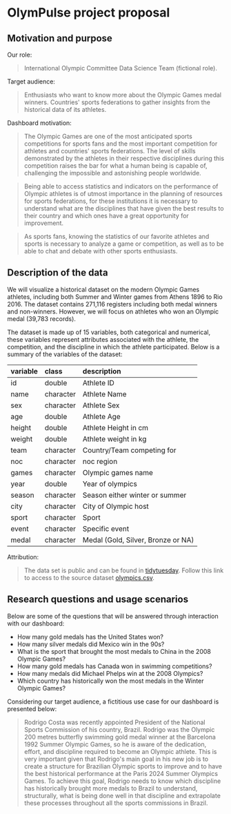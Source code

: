 # OlymPulse project proposal

## Motivation and purpose

Our role:
> International Olympic Committee Data Science Team (fictional role).

Target audience:
> Enthusiasts who want to know more about the Olympic Games medal winners.
> Countries' sports federations to gather insights from the historical data of its athletes.

Dashboard motivation:
> The Olympic Games are one of the most anticipated sports competitions for sports fans and the most important competition for athletes and countries' sports federations. The level of skills demonstrated by the athletes in their respective disciplines during this competition raises the bar for what a human being is capable of, challenging the impossible and astonishing people worldwide.

> Being able to access statistics and indicators on the performance of Olympic athletes is of utmost importance in the planning of resources for sports federations, for these institutions it is necessary to understand what are the disciplines that have given the best results to their country and which ones have a great opportunity for improvement.

> As sports fans, knowing the statistics of our favorite athletes and sports is necessary to analyze a game or competition, as well as to be able to chat and debate with other sports enthusiasts.

## Description of the data

We will visualize a historical dataset on the modern Olympic Games athletes, including both Summer and Winter games from Athens 1896 to Rio 2016. The dataset contains 271,116 registers including both medal winners and non-winners. However, we will focus on athletes who won an Olympic medal (39,783 records).

The dataset is made up of 15 variables, both categorical and numerical, these variables represent attributes associated with the athlete, the competition, and the discipline in which the athlete participated. Below is a summary of the variables of the dataset:

|variable |class     |description |
|:--------|:---------|:-----------|
|id       |double    | Athlete ID |
|name     |character | Athlete Name |
|sex      |character | Athlete Sex |
|age      |double    | Athlete Age |
|height   |double    | Athlete Height in cm|
|weight   |double    | Athlete weight in kg |
|team     |character | Country/Team competing for|
|noc      |character | noc region |
|games    |character | Olympic games name |
|year     |double    | Year of olympics |
|season   |character | Season either winter or summer |
|city     |character | City of Olympic host |
|sport    |character | Sport |
|event    |character | Specific event |
|medal    |character | Medal (Gold, Silver, Bronze or NA) |

Attribution:

> The data set is public and can be found in [tidytuesday](https://github.com/rfordatascience/tidytuesday). Follow this link  to access to the source dataset [olympics.csv](https://raw.githubusercontent.com/rfordatascience/tidytuesday/master/data/2021/2021-07-27/olympics.csv).

## Research questions and usage scenarios

Below are some of the questions that will be answered through interaction with our dashboard:

- How many gold medals has the United States won?
- How many silver medals did Mexico win in the 90s?
- What is the sport that brought the most medals to China in the 2008 Olympic Games?
- How many gold medals has Canada won in swimming competitions?
- How many medals did Michael Phelps win at the 2008 Olympics?
- Which country has historically won the most medals in the Winter Olympic Games?

Considering our target audience, a fictitious use case for our dashboard is presented below:
> Rodrigo Costa was recently appointed President of the National Sports Commission of his country, Brazil. Rodrigo was the Olympic 200 metres butterfly swimming gold medal winner at the Barcelona 1992 Summer Olympic Games, so he is aware of the dedication, effort, and discipline required to become an Olympic athlete. This is very important given that Rodrigo's main goal in his new job is to create a structure for Brazilian Olympic sports to improve and to have the best historical performance at the Paris 2024 Summer Olympics Games. To achieve this goal, Rodrigo needs to know which discipline has historically brought more medals to Brazil to understand, structurally, what is being done well in that discipline and extrapolate these processes throughout all the sports commissions in Brazil.
